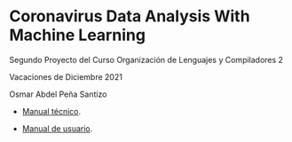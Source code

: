 # Coronavirus Data Analysis With Machine Learning

Segundo Proyecto del Curso Organización  de Lenguajes y Compiladores 2 

Vacaciones de Diciembre 2021

Osmar Abdel Peña Santizo

* [Manual técnico](https://github.com/OsmarPSantizo/OCL2_Proyecto2/blob/main/Documentacion/ManualTecnico/ManualTecnico.md).

* [Manual de usuario](https://github.com/OsmarPSantizo/OCL2_Proyecto2/blob/main/Documentacion/Manualdeusuario/ManualDeUsuario.md).